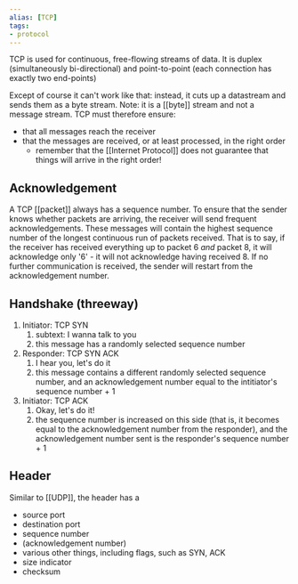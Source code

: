 ```yaml
---
alias: [TCP]
tags:
- protocol
---
```

TCP is used for continuous, free-flowing streams of data. It is duplex (simultaneously bi-directional) and point-to-point (each connection has exactly two end-points)

Except of course it can't work like that: instead, it cuts up a datastream and sends them as a byte stream. Note: it is a [[byte]] stream and not a message stream. TCP must therefore ensure:
- that all messages reach the receiver
- that the messages are received, or at least processed, in the right order
	- remember that the [[Internet Protocol]] does not guarantee that things will arrive in the right order!


## Acknowledgement
A TCP [[packet]] always has a sequence number. To ensure that the sender knows whether packets are arriving, the receiver will send frequent acknowledgements. These messages will contain the highest sequence number of the longest continuous run of packets received. That is to say, if the receiver has received everything up to packet 6 _and_ packet 8, it will acknowledge only '6' - it will not acknowledge having received 8. If no further communication is received, the sender will restart from the acknowledgement number.

## Handshake (threeway)
1. Initiator: TCP SYN
	1. subtext: I wanna talk to you
	2. this message has a randomly selected sequence number
2. Responder: TCP SYN ACK
	1. I hear you, let's do it
	2. this message contains a different randomly selected sequence number, and an acknowledgement number equal to the intitiator's sequence number + 1
2. Initiator: TCP ACK
	1. Okay, let's do it!
	2. the sequence number is increased on this side (that is, it becomes equal to the acknowledgement number from the responder), and the acknowledgement number sent is the responder's sequence number + 1

## Header
Similar to [[UDP]], the header has a
- source port
- destination port
- sequence number
- (acknowledgement number)
- various other things, including flags, such as SYN, ACK
- size indicator
- checksum